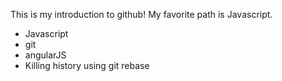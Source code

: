 This is my introduction to github!
My favorite path is Javascript.
* Javascript
* git
* angularJS
* Killing history using git rebase

